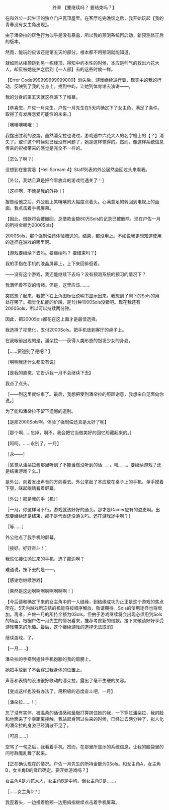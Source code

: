 <p align="center">终章 【要继续吗？ 要结束吗？】</p>

在和外公一起生活的独立门户瓦顶屋里。在客厅吃完晚饭之后，我开始玩起【我的青春没有女主角出现】。

由于潘朵拉的灰色行为似乎是没有暴露，所以我的预测系统再启动，新预测修正后的版本。

然而，能玩的应该还是第五天的部分。根本都不用预测就能知道。

就如同从楼顶跳到另一栋楼顶，得知中屿本性的时候，本应是帅气的救出六花大人，却反被她庇护之后到【一人部】去的这些时候一样。

【Error Code999999999999000】消失后，游戏继续进行着，现实中的我的行动，反映到了我的分身上。找到中屿，让她到体育馆去演讲——。

我的分身的第五天就这样落下了帷幕。

【恭喜您，户佐一月先生。户佐一月先生在5天内确定下了女主角，满足了条件。取得了有发展恋爱可能性的未来。】

［噢噢噢噢哦！］

我摆出胜利的姿势。虽然潘朵拉也说过，游戏途中六花大人的名字框上的【？】消失了。或许这个时候就已经没有问题了，她是这样觉得的。然而，像这样系统信息传来的祝福带来的感觉是完全不一样的。

［怎么了啊？］

没想到在鉴赏着【Hell·Scream 4】Staff列表的外公居然会回过头来看我。

［外公，我姑且算是把今早放弃的游戏给通关了！］

［这样啊，不愧是我的外孙！］

报告给他之后，外公脸上笑嘻嘻的大幅度点着头。心满意足的转回到电视上的画面。我点击着手机屏幕。

【因此，借款将会被撤回。总借款金额80万Sols的记录已被删除。现在户佐一月的所持金额为2000Sols】

2000Sols，那个强制偿还体验赠送的。结果，都没用上。不如说我更想知道使用的途径在游戏的哪里啊。

【游戏要继续下去吗。要继续吗？ 要结束吗？】

我的手指在手机的液晶屏幕上，上下来回徘徊着。

——没有这个游戏，我还能继续下去吗？没有预测系统的预习的情况下？

我满怀着不安的情绪。但是，这里应该……。

突然想了起来，我按下右上角图标让说明书显示出来。我想到了剩下的Sols的用处在哪了。视觉化机能的价段，是1分钟1000Sols没错吧。现在我还有2000Sols，所以可以持续两分钟。

因此，把2000Sols都花在这上面才是最佳选择。

我选择了视觉化，支付2000Sols。把手机放到客厅的桌子上。

在我眼前出现的是，潘朵拉——获得人类形态的银发少女的身姿。

【……要道别了是吧？】

［明明我还什么都没有说］

【是我的直觉，它告诉我一月不会继续下去】

我点了点头。

［——到这里就结束了。最后，我想把受到潘朵拉的照顾谢意，我想亲自见面向你说。］

为了能和潘朵拉不留下遗憾的道别。

【是那2000Sols啊。体验了强制偿还真是太好了呢】

［那个啊……忘掉，啊不，我会把它当做美好的回忆珍藏起来的。］

【呵呵。……永别了，一月】

［永——］

［感觉从潘朵拉酱那里听到了不能当做没听到的话……。吼……。要继续游戏？还是结束游戏？么。］

是外公。向着发出声音的方向看去。外公拿起了本应放在桌子上的手机。单手摸着下颚，眯起眼睛看着屏幕。

［外公！那是我的手（机）］

［一月，你这样可不行。游戏就该好好的通关。那才是Gamer应有的姿态啊。出现要继续还是结束，那不是代表还没通关吗。还在游戏途中啊？］

［等……］

外公他点了我手机的屏幕。

［接好。好好奋斗！］

我慌忙接住抛过来的手机。选了那边啊？

难道说，按下去的是——。

【感谢您继续游戏】

［果然是这边啊啊啊啊啊啊啊啊！］

【今后请和确定下来的女主角中的一人结缘，到结缘成功为止正是这个游戏的焦点所在。5天内游戏所冻结的机能将按顺序解放，敬请期待。Sols的使用途径也将增加。再者，户佐一月的所持金额为0Sols，但由于游戏继续将会出现必须用到Sols的场面，根据户佐一月先生的情况看来，推荐考虑新的借款。接下来敬请好好享受游戏带来的乐趣。最后，这个继续游戏的选择无法取消】

继续游戏，了。

【一月……】

潘朵拉的手搭到握住手机抱膝的我的肩膀上。

她把手放到了不会穿过我身体的位置上。

声音和表情的没法很好联动的潘朵拉，露出了毫不生硬的笑容。

【变成这样也没有办法了，用积极的态度奋斗吧，一月】

［潘朵拉……！］

忘了没有实体，被温柔的话语感动至极打算抱住她的我，一下穿过潘朵拉，我的脸和地面来了个零距离接触。我站起身回过头来的时候，已经过去两分钟了，拟人化的潘朵拉的身姿已经消散不见了。

［可恶……］

空骂了一句之后，我看着手机。然而，在那里所显示的系统信息，让我的脑袋里的问号群魔乱舞了起来。

【正在确认现在的情况。户佐一月先生的所持金额为0Sols。和女主角A，女主角B，女主角D的缘已确定。要开始游戏吗？】

女主角A是六花大人，女主角B是中屿。但女主角D是……。

［……女主角D？］

我歪着头，一边搔着脸颊一边用拇指继续点击着手机屏幕。

